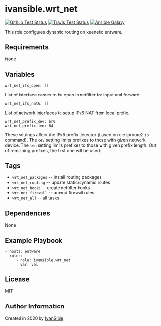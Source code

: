 # ivansible.wrt_net

[![Github Test Status](https://github.com/ivansible/wrt-net/workflows/Molecule%20test/badge.svg?branch=master)](https://github.com/ivansible/wrt-net/actions)
[![Travis Test Status](https://travis-ci.org/ivansible/wrt-net.svg?branch=master)](https://travis-ci.org/ivansible/wrt-net)
[![Ansible Galaxy](https://img.shields.io/badge/galaxy-ivansible.wrt__net-68a.svg?style=flat)](https://galaxy.ansible.com/ivansible/wrt_net/)

This role configures dynamic routing on keenetic entware.


## Requirements

None


## Variables

    wrt_net_ifs_open: []
List of interface names to be open in netfilter for input and forward.

    wrt_net_ifs_nat6: []
List of network interfaces to setup IPv6 NAT from local prefix.

    wrt_net_prefix_dev: br0
    wrt_net_prefix_len: 64
These settings affect the IPv6 prefix detector (based on the iproute2 `ip` command).
The `dev` setting limits prefixes to those with given network device.
The `len` setting limits prefixes to those with given prefix length.
Out of remaining prefixes, the first one will be used.


## Tags

- `wrt_net_packages` -- install routing packages
- `wrt_net_routing` -- update static/dynamic routes
- `wrt_net_hooks` -- create netfilter hooks
- `wrt_net_firewall` -- amend firewall rules
- `wrt_net_all` -- all tasks


## Dependencies

None


## Example Playbook

    - hosts: entware
      roles:
         - role: ivansible.wrt_net
           var: val


## License

MIT


## Author Information

Created in 2020 by [IvanSible](https://github.com/ivansible)
